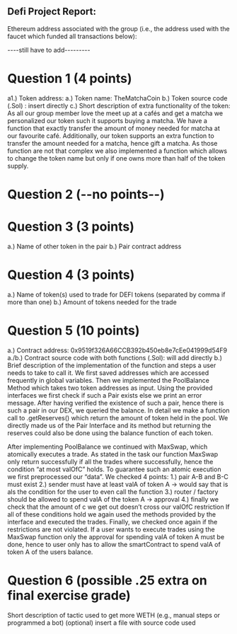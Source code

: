 ## Defi Project Report:

Ethereum address associated with the group (i.e., the address used with the faucet which funded all transactions below):

----still have to add---------

# Question 1 (4 points)
a1.) Token address:
a.) Token name: TheMatchaCoin
b.) Token source code (.Sol) : insert directly
c.) Short description of extra functionality of the token:
	As all our group member love the meet up at a cafés and get a matcha we personalized our token such it supports buying a matcha. We have a function that exactly transfer the amount of money needed for matcha at our favourite café. Additionally, our token supports an extra function to transfer the amount needed for a matcha, hence gift a matcha. As those function are not that complex we also implemented a function which allows to change the token name but only if one owns more than half of the token supply.

# Question 2 (--no points--)

# Question 3 (3 points)

a.) Name of other token in the pair
b.) Pair contract address

# Question 4 (3 points)

a.) Name of token(s) used to trade for DEFI tokens (separated by comma if more than one)
b.) Amount of tokens needed for the trade

# Question 5 (10 points)

a.) Contract address: 0x9519f326A66CCB392b450eb8e7cEe041999d54F9
a./b.) Contract source code with both functions (.Sol): will add directly 
b.) Brief description of the implementation of the function and steps a user needs to take to call it.
We first saved addresses which are accessed frequently in global variables. Then we implemented the PoolBalance Method which takes two token addresses as input. Using the provided interfaces we first check if such a Pair exists else we print an error message. After having verified the existence of such a pair, hence there is such a pair in our DEX, we queried the balance. In detail we make a function call to .getReserves() which return the amount of token held in the pool. We directly made us of the Pair Interface and its method but returning the reserves could also be done using the balance function of each token.

After implementing PoolBalance we continued with MaxSwap, which atomically executes a trade. As stated in the task our function MaxSwap only return successfully if all the trades where successfully, hence the condition “at most valOfC” holds.
To guarantee such an atomic execution we first preprocessed our “data”. We checked 4 points:
  1.) pair A-B and B-C must exist
        2.) sender must have at least valA of token A -> would say that is als the condition for the user to even call the function 
        3.) router / factory should be allowed to spend valA of the token A 
-> approval
        4.) finally we check that the amount of c we get out doesn’t cross our valOfC restriction
If all of these conditions hold we again used the methods provided by the interface and executed the trades. Finally, we checked once again if the restrictions are not violated.
If a user wants to execute trades using the MaxSwap function only the approval for spending valA of token A must be done, hence to user only has to allow the smartContract to spend valA of token A of the users balance.
	



# Question 6 (possible .25 extra on final exercise grade)
Short description of tactic used to get more WETH (e.g., manual steps or programmed a bot)
(optional) insert a file with source code used




